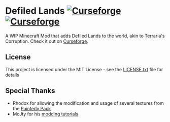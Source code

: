 # Defiled Lands [![Curseforge](http://cf.way2muchnoise.eu/defiled-lands.svg)](https://minecraft.curseforge.com/projects/defiled-lands) [![Curseforge](http://cf.way2muchnoise.eu/versions/defiled-lands.svg)](https://minecraft.curseforge.com/projects/defiled-lands)

A WIP Minecraft Mod that adds Defiled Lands to the world, akin to Terraria's Corruption. Check it out on [Curseforge](https://minecraft.curseforge.com/projects/defiled-lands).

## License

This project is licensed under the MIT License - see the [LICENSE.txt](LICENSE.txt) file for details

## Special Thanks

* Rhodox for allowing the modification and usage of several textures from the [Painterly Pack](http://painterlypack.net/)
* McJty for his [modding tutorials](https://wiki.mcjty.eu/modding/index.php/Main_Page)
